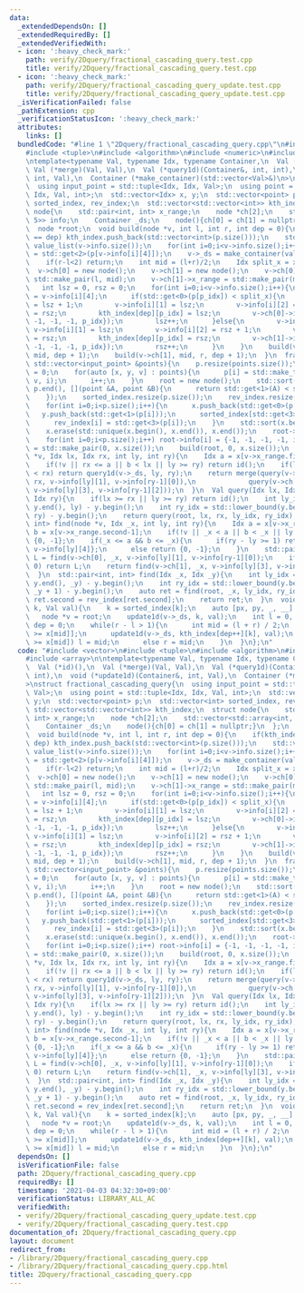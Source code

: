 ```yaml
---
data:
  _extendedDependsOn: []
  _extendedRequiredBy: []
  _extendedVerifiedWith:
  - icon: ':heavy_check_mark:'
    path: verify/2Dquery/fractional_cascading_query.test.cpp
    title: verify/2Dquery/fractional_cascading_query.test.cpp
  - icon: ':heavy_check_mark:'
    path: verify/2Dquery/fractional_cascading_query_update.test.cpp
    title: verify/2Dquery/fractional_cascading_query_update.test.cpp
  _isVerificationFailed: false
  _pathExtension: cpp
  _verificationStatusIcon: ':heavy_check_mark:'
  attributes:
    links: []
  bundledCode: "#line 1 \"2Dquery/fractional_cascading_query.cpp\"\n#include <vector>\n\
    #include <tuple>\n#include <algorithm>\n#include <numeric>\n#include <array>\n\
    \ntemplate<typename Val, typename Idx, typename Container,\n  Val (*id)(),\n \
    \ Val (*merge)(Val, Val),\n  Val (*query1d)(Container&, int, int),\n  void (*update1d)(Container&,\
    \ int, Val),\n  Container (*make_container)(std::vector<Val>&)\n>\nstruct fractional_cascading_query{\n\
    \  using input_point = std::tuple<Idx, Idx, Val>;\n  using point = std::tuple<Idx,\
    \ Idx, Val, int>;\n  std::vector<Idx> x, y;\n  std::vector<point> p;\n  std::vector<int>\
    \ sorted_index, rev_index;\n  std::vector<std::vector<int>> kth_index;\n  struct\
    \ node{\n    std::pair<int, int> x_range;\n    node *ch[2];\n    std::vector<std::array<int,\
    \ 5>> info;\n    Container _ds;\n    node(){ch[0] = ch[1] = nullptr;}\n  };\n\
    \  node *root;\n  void build(node *v, int l, int r, int dep = 0){\n    if(kth_index.size()\
    \ == dep) kth_index.push_back(std::vector<int>(p.size()));\n    std::vector<Val>\
    \ value_list(v->info.size());\n    for(int i=0;i<v->info.size();i++) value_list[i]\
    \ = std::get<2>(p[v->info[i][4]]);\n    v->_ds = make_container(value_list);\n\
    \    if(r-l<2) return;\n    int mid = (l+r)/2;\n    Idx split_x = x[mid];\n  \
    \  v->ch[0] = new node();\n    v->ch[1] = new node();\n    v->ch[0]->x_range =\
    \ std::make_pair(l, mid);\n    v->ch[1]->x_range = std::make_pair(mid, r);\n \
    \   int lsz = 0, rsz = 0;\n    for(int i=0;i<v->info.size();i++){\n      int p_idx\
    \ = v->info[i][4];\n      if(std::get<0>(p[p_idx]) < split_x){\n        v->info[i][0]\
    \ = lsz + 1;\n        v->info[i][1] = lsz;\n        v->info[i][2] = v->info[i][3]\
    \ = rsz;\n        kth_index[dep][p_idx] = lsz;\n        v->ch[0]->info.push_back({-1,\
    \ -1, -1, -1, p_idx});\n        lsz++;\n      }else{\n        v->info[i][0] =\
    \ v->info[i][1] = lsz;\n        v->info[i][2] = rsz + 1;\n        v->info[i][3]\
    \ = rsz;\n        kth_index[dep][p_idx] = rsz;\n        v->ch[1]->info.push_back({-1,\
    \ -1, -1, -1, p_idx});\n        rsz++;\n      }\n    }\n    build(v->ch[0], l,\
    \ mid, dep + 1);\n    build(v->ch[1], mid, r, dep + 1);\n  }\n  fractional_cascading_query(const\
    \ std::vector<input_point> &points){\n    p.resize(points.size());\n    int i\
    \ = 0;\n    for(auto [x, y, v] : points){\n      p[i] = std::make_tuple(x, y,\
    \ v, i);\n      i++;\n    }\n    root = new node();\n    std::sort(p.begin(),\
    \ p.end(), [](point &A, point &B){\n      return std::get<1>(A) < std::get<1>(B);\n\
    \    });\n    sorted_index.resize(p.size());\n    rev_index.resize(p.size());\n\
    \    for(int i=0;i<p.size();i++){\n      x.push_back(std::get<0>(p[i]));\n   \
    \   y.push_back(std::get<1>(p[i]));\n      sorted_index[std::get<3>(p[i])] = i;\n\
    \      rev_index[i] = std::get<3>(p[i]);\n    }\n    std::sort(x.begin(), x.end());\n\
    \    x.erase(std::unique(x.begin(), x.end()), x.end());\n    root->info.resize(p.size());\n\
    \    for(int i=0;i<p.size();i++) root->info[i] = {-1, -1, -1, -1, i};\n    root->x_range\
    \ = std::make_pair(0, x.size());\n    build(root, 0, x.size());\n  }\n  Val query(node\
    \ *v, Idx lx, Idx rx, int ly, int ry){\n    Idx a = x[v->x_range.first], b = x[v->x_range.second-1];\n\
    \    if(!v || rx <= a || b < lx || ly >= ry) return id();\n    if(lx <= a && b\
    \ < rx) return query1d(v->_ds, ly, ry);\n    return merge(query(v->ch[0], lx,\
    \ rx, v->info[ly][1], v->info[ry-1][0]),\n             query(v->ch[1], lx, rx,\
    \ v->info[ly][3], v->info[ry-1][2]));\n  }\n  Val query(Idx lx, Idx rx, Idx ly,\
    \ Idx ry){\n    if(lx >= rx || ly >= ry) return id();\n    int ly_idx = std::lower_bound(y.begin(),\
    \ y.end(), ly) - y.begin();\n    int ry_idx = std::lower_bound(y.begin(), y.end(),\
    \ ry) - y.begin();\n    return query(root, lx, rx, ly_idx, ry_idx);\n  }\n  std::pair<int,\
    \ int> find(node *v, Idx _x, int ly, int ry){\n    Idx a = x[v->x_range.first],\
    \ b = x[v->x_range.second-1];\n    if(!v || _x < a || b < _x || ly >= ry) return\
    \ {0, -1};\n    if(_x <= a && b <= _x){\n      if(ry - ly >= 1) return {ry - ly,\
    \ v->info[ly][4]};\n      else return {0, -1};\n    }\n    std::pair<int, int>\
    \ L = find(v->ch[0], _x, v->info[ly][1], v->info[ry-1][0]);\n    if(L.first !=\
    \ 0) return L;\n    return find(v->ch[1], _x, v->info[ly][3], v->info[ry-1][2]);\n\
    \  }\n  std::pair<int, int> find(Idx _x, Idx _y){\n    int ly_idx = std::lower_bound(y.begin(),\
    \ y.end(), _y) - y.begin();\n    int ry_idx = std::lower_bound(y.begin(), y.end(),\
    \ _y + 1) - y.begin();\n    auto ret = find(root, _x, ly_idx, ry_idx);\n    if(ret.first)\
    \ ret.second = rev_index[ret.second];\n    return ret;\n  }\n  void update_kth(int\
    \ k, Val val){\n    k = sorted_index[k];\n    auto [px, py, _, __] = p[k];\n \
    \   node *v = root;\n    update1d(v->_ds, k, val);\n    int l = 0, r = x.size(),\
    \ dep = 0;\n    while(r - l > 1){\n      int mid = (l + r) / 2;\n      v = v->ch[px\
    \ >= x[mid]];\n      update1d(v->_ds, kth_index[dep++][k], val);\n      if(px\
    \ >= x[mid]) l = mid;\n      else r = mid;\n    }\n  }\n};\n"
  code: "#include <vector>\n#include <tuple>\n#include <algorithm>\n#include <numeric>\n\
    #include <array>\n\ntemplate<typename Val, typename Idx, typename Container,\n\
    \  Val (*id)(),\n  Val (*merge)(Val, Val),\n  Val (*query1d)(Container&, int,\
    \ int),\n  void (*update1d)(Container&, int, Val),\n  Container (*make_container)(std::vector<Val>&)\n\
    >\nstruct fractional_cascading_query{\n  using input_point = std::tuple<Idx, Idx,\
    \ Val>;\n  using point = std::tuple<Idx, Idx, Val, int>;\n  std::vector<Idx> x,\
    \ y;\n  std::vector<point> p;\n  std::vector<int> sorted_index, rev_index;\n \
    \ std::vector<std::vector<int>> kth_index;\n  struct node{\n    std::pair<int,\
    \ int> x_range;\n    node *ch[2];\n    std::vector<std::array<int, 5>> info;\n\
    \    Container _ds;\n    node(){ch[0] = ch[1] = nullptr;}\n  };\n  node *root;\n\
    \  void build(node *v, int l, int r, int dep = 0){\n    if(kth_index.size() ==\
    \ dep) kth_index.push_back(std::vector<int>(p.size()));\n    std::vector<Val>\
    \ value_list(v->info.size());\n    for(int i=0;i<v->info.size();i++) value_list[i]\
    \ = std::get<2>(p[v->info[i][4]]);\n    v->_ds = make_container(value_list);\n\
    \    if(r-l<2) return;\n    int mid = (l+r)/2;\n    Idx split_x = x[mid];\n  \
    \  v->ch[0] = new node();\n    v->ch[1] = new node();\n    v->ch[0]->x_range =\
    \ std::make_pair(l, mid);\n    v->ch[1]->x_range = std::make_pair(mid, r);\n \
    \   int lsz = 0, rsz = 0;\n    for(int i=0;i<v->info.size();i++){\n      int p_idx\
    \ = v->info[i][4];\n      if(std::get<0>(p[p_idx]) < split_x){\n        v->info[i][0]\
    \ = lsz + 1;\n        v->info[i][1] = lsz;\n        v->info[i][2] = v->info[i][3]\
    \ = rsz;\n        kth_index[dep][p_idx] = lsz;\n        v->ch[0]->info.push_back({-1,\
    \ -1, -1, -1, p_idx});\n        lsz++;\n      }else{\n        v->info[i][0] =\
    \ v->info[i][1] = lsz;\n        v->info[i][2] = rsz + 1;\n        v->info[i][3]\
    \ = rsz;\n        kth_index[dep][p_idx] = rsz;\n        v->ch[1]->info.push_back({-1,\
    \ -1, -1, -1, p_idx});\n        rsz++;\n      }\n    }\n    build(v->ch[0], l,\
    \ mid, dep + 1);\n    build(v->ch[1], mid, r, dep + 1);\n  }\n  fractional_cascading_query(const\
    \ std::vector<input_point> &points){\n    p.resize(points.size());\n    int i\
    \ = 0;\n    for(auto [x, y, v] : points){\n      p[i] = std::make_tuple(x, y,\
    \ v, i);\n      i++;\n    }\n    root = new node();\n    std::sort(p.begin(),\
    \ p.end(), [](point &A, point &B){\n      return std::get<1>(A) < std::get<1>(B);\n\
    \    });\n    sorted_index.resize(p.size());\n    rev_index.resize(p.size());\n\
    \    for(int i=0;i<p.size();i++){\n      x.push_back(std::get<0>(p[i]));\n   \
    \   y.push_back(std::get<1>(p[i]));\n      sorted_index[std::get<3>(p[i])] = i;\n\
    \      rev_index[i] = std::get<3>(p[i]);\n    }\n    std::sort(x.begin(), x.end());\n\
    \    x.erase(std::unique(x.begin(), x.end()), x.end());\n    root->info.resize(p.size());\n\
    \    for(int i=0;i<p.size();i++) root->info[i] = {-1, -1, -1, -1, i};\n    root->x_range\
    \ = std::make_pair(0, x.size());\n    build(root, 0, x.size());\n  }\n  Val query(node\
    \ *v, Idx lx, Idx rx, int ly, int ry){\n    Idx a = x[v->x_range.first], b = x[v->x_range.second-1];\n\
    \    if(!v || rx <= a || b < lx || ly >= ry) return id();\n    if(lx <= a && b\
    \ < rx) return query1d(v->_ds, ly, ry);\n    return merge(query(v->ch[0], lx,\
    \ rx, v->info[ly][1], v->info[ry-1][0]),\n             query(v->ch[1], lx, rx,\
    \ v->info[ly][3], v->info[ry-1][2]));\n  }\n  Val query(Idx lx, Idx rx, Idx ly,\
    \ Idx ry){\n    if(lx >= rx || ly >= ry) return id();\n    int ly_idx = std::lower_bound(y.begin(),\
    \ y.end(), ly) - y.begin();\n    int ry_idx = std::lower_bound(y.begin(), y.end(),\
    \ ry) - y.begin();\n    return query(root, lx, rx, ly_idx, ry_idx);\n  }\n  std::pair<int,\
    \ int> find(node *v, Idx _x, int ly, int ry){\n    Idx a = x[v->x_range.first],\
    \ b = x[v->x_range.second-1];\n    if(!v || _x < a || b < _x || ly >= ry) return\
    \ {0, -1};\n    if(_x <= a && b <= _x){\n      if(ry - ly >= 1) return {ry - ly,\
    \ v->info[ly][4]};\n      else return {0, -1};\n    }\n    std::pair<int, int>\
    \ L = find(v->ch[0], _x, v->info[ly][1], v->info[ry-1][0]);\n    if(L.first !=\
    \ 0) return L;\n    return find(v->ch[1], _x, v->info[ly][3], v->info[ry-1][2]);\n\
    \  }\n  std::pair<int, int> find(Idx _x, Idx _y){\n    int ly_idx = std::lower_bound(y.begin(),\
    \ y.end(), _y) - y.begin();\n    int ry_idx = std::lower_bound(y.begin(), y.end(),\
    \ _y + 1) - y.begin();\n    auto ret = find(root, _x, ly_idx, ry_idx);\n    if(ret.first)\
    \ ret.second = rev_index[ret.second];\n    return ret;\n  }\n  void update_kth(int\
    \ k, Val val){\n    k = sorted_index[k];\n    auto [px, py, _, __] = p[k];\n \
    \   node *v = root;\n    update1d(v->_ds, k, val);\n    int l = 0, r = x.size(),\
    \ dep = 0;\n    while(r - l > 1){\n      int mid = (l + r) / 2;\n      v = v->ch[px\
    \ >= x[mid]];\n      update1d(v->_ds, kth_index[dep++][k], val);\n      if(px\
    \ >= x[mid]) l = mid;\n      else r = mid;\n    }\n  }\n};\n"
  dependsOn: []
  isVerificationFile: false
  path: 2Dquery/fractional_cascading_query.cpp
  requiredBy: []
  timestamp: '2021-04-03 04:32:30+09:00'
  verificationStatus: LIBRARY_ALL_AC
  verifiedWith:
  - verify/2Dquery/fractional_cascading_query_update.test.cpp
  - verify/2Dquery/fractional_cascading_query.test.cpp
documentation_of: 2Dquery/fractional_cascading_query.cpp
layout: document
redirect_from:
- /library/2Dquery/fractional_cascading_query.cpp
- /library/2Dquery/fractional_cascading_query.cpp.html
title: 2Dquery/fractional_cascading_query.cpp
---
```

